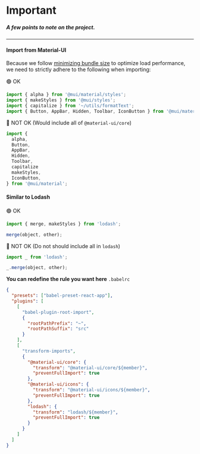 # Important

##### A few points to note on the project.

---

#### Import from Material-UI

Because we follow [minimizing bundle size](https://next.material-ui.com/guides/minimizing-bundle-size/) to optimize load performance,
we need to strictly adhere to the following when importing:

🟢 OK

```js
import { alpha } from '@mui/material/styles';
import { makeStyles } from '@mui/styles';
import { capitalize } from '~/utils/formatText';
import { Button, AppBar, Hidden, Toolbar, IconButton } from '@mui/material';
```

🔴 NOT OK (Would include all of `@material-ui/core`)

```js
import {
  alpha,
  Button,
  AppBar,
  Hidden,
  Toolbar,
  capitalize
  makeStyles,
  IconButton,
} from '@mui/material';
```

#### Similar to Lodash

🟢 OK

```js
import { merge, makeStyles } from 'lodash';

merge(object, other);
```

🔴 NOT OK (Do not should include all in `lodash`)

```js
import _ from 'lodash';

_.merge(object, other);
```

**You can redefine the rule you want here**
`.babelrc`

```json
{
  "presets": ["babel-preset-react-app"],
  "plugins": [
    [
      "babel-plugin-root-import",
      {
        "rootPathPrefix": "~",
        "rootPathSuffix": "src"
      }
    ],
    [
      "transform-imports",
      {
        "@material-ui/core": {
          "transform": "@material-ui/core/${member}",
          "preventFullImport": true
        },
        "@material-ui/icons": {
          "transform": "@material-ui/icons/${member}",
          "preventFullImport": true
        },
        "lodash": {
          "transform": "lodash/${member}",
          "preventFullImport": true
        }
      }
    ]
  ]
}
```
